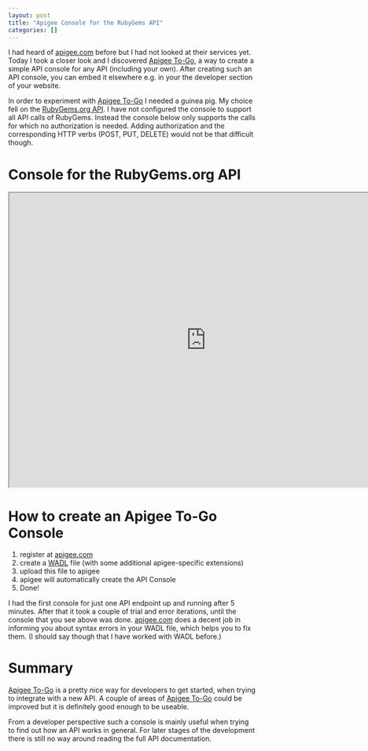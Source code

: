 ```yaml
---
layout: post
title: "Apigee Console for the RubyGems API"
categories: []
---
```


I had heard of [apigee.com][] before but I had not looked at their services yet.
Today I took a closer look and I discovered [Apigee To-Go][apigee_togo], 
a way to create a simple API console for any API (including your own). After creating such an API console, you can embed it elsewhere e.g. in your the developer section of your website.

In order to experiment with [Apigee To-Go][apigee_togo] I needed a guinea pig.
My choice fell on the [RubyGems.org API][]. I have not configured the console to support all API calls of RubyGems. Instead the console below only supports the calls for which no authorization is needed. Adding authorization and the corresponding HTTP verbs (POST, PUT, DELETE) would not be that difficult though.

# Console for the RubyGems.org API

<iframe src="https://apigee.com/apigee_10_bbjeff/embed/console/rubygemsprototype" width="800" height="600"></iframe>

# How to create an Apigee To-Go Console

1. register at [apigee.com][]
1. create a [WADL][wadl] file (with some additional apigee-specific extensions)
1. upload this file to apigee
1. apigee will automatically create the API Console
1. Done! 

I had the first console for just one API endpoint up and running after 5 minutes. After that it took a couple of trial and error iterations, until the console that you see above was done. [apigee.com][] does a decent job in informing you about syntax errors in your WADL file, which helps you to fix them. (I should say though that I have worked with WADL before.)

# Summary

[Apigee To-Go][apigee_togo] is a pretty nice way for developers to get started, when trying to integrate with a new API. A couple of areas of [Apigee To-Go][apigee_togo] could be improved but it is definitely good enough to be useable.

From a developer perspective such a console is mainly useful when trying to find out how an API works in general. For later stages of the development there is still no way around reading the full API documentation.


[apigee.com]: http://apigee.com/
[apigee_togo]: http://apigee.com/about/products_togo.html
[wadl]: wadl.java.net
[RubyGems.org API]: http://guides.rubygems.org/rubygems-org-api/
